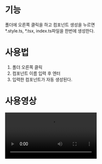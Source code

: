 # 기능
폴더에 오른쪽 클릭을 하고 컴포넌트 생성을 누르면  
*.style.ts, *.tsx, index.ts파일을 한번에 생성한다.

# 사용법
1. 폴더 오른쪽 클릭  
2. 컴포넌트 이름 입력 후 엔터
3. 입력한 컴포넌트가 자동 생성된다.

# 사용영상
![](https://velog.velcdn.com/images/song961003/post/f1fee6e1-6890-4357-b547-9995091cb829/image.mov)
